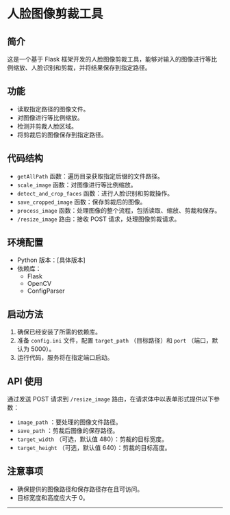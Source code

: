 
# 人脸图像剪裁工具

## 简介
这是一个基于 Flask 框架开发的人脸图像剪裁工具，能够对输入的图像进行等比例缩放、人脸识别和剪裁，并将结果保存到指定路径。

## 功能
- 读取指定路径的图像文件。
- 对图像进行等比例缩放。
- 检测并剪裁人脸区域。
- 将剪裁后的图像保存到指定路径。

## 代码结构
- `getAllPath` 函数：遍历目录获取指定后缀的文件路径。
- `scale_image` 函数：对图像进行等比例缩放。
- `detect_and_crop_faces` 函数：进行人脸识别和剪裁操作。
- `save_cropped_image` 函数：保存剪裁后的图像。
- `process_image` 函数：处理图像的整个流程，包括读取、缩放、剪裁和保存。
- `/resize_image` 路由：接收 POST 请求，处理图像剪裁请求。

## 环境配置
- Python 版本：[具体版本]
- 依赖库：
    - Flask
    - OpenCV
    - ConfigParser

## 启动方法
1. 确保已经安装了所需的依赖库。
2. 准备 `config.ini` 文件，配置 `target_path` （目标路径）和 `port` （端口，默认为 5000）。
3. 运行代码，服务将在指定端口启动。

## API 使用
通过发送 POST 请求到 `/resize_image` 路由，在请求体中以表单形式提供以下参数：
- `image_path` ：要处理的图像文件路径。
- `save_path` ：剪裁后图像的保存路径。
- `target_width` （可选，默认值 480）：剪裁的目标宽度。
- `target_height` （可选，默认值 640）：剪裁的目标高度。

## 注意事项
- 确保提供的图像路径和保存路径存在且可访问。
- 目标宽度和高度应大于 0。

---

